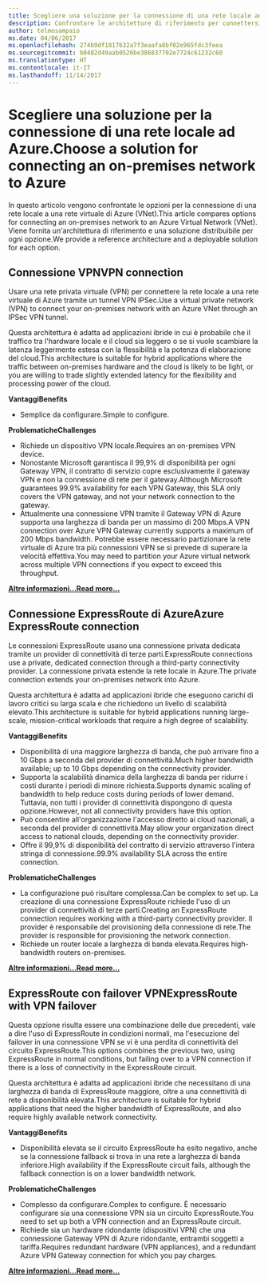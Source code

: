 ```yaml
---
title: Scegliere una soluzione per la connessione di una rete locale ad Azure.
description: Confrontare le architetture di riferimento per connettersi a una rete locale in Azure.
author: telmosampaio
ms.date: 04/06/2017
ms.openlocfilehash: 274b9df1817632a7f3eaafa8bf02e965fdc3feea
ms.sourcegitcommit: b0482d49aab0526be386837702e7724c61232c60
ms.translationtype: HT
ms.contentlocale: it-IT
ms.lasthandoff: 11/14/2017
---
```

# <a name="choose-a-solution-for-connecting-an-on-premises-network-to-azure"></a><span data-ttu-id="0ec3d-103">Scegliere una soluzione per la connessione di una rete locale ad Azure.</span><span class="sxs-lookup"><span data-stu-id="0ec3d-103">Choose a solution for connecting an on-premises network to Azure</span></span>

<span data-ttu-id="0ec3d-104">In questo articolo vengono confrontate le opzioni per la connessione di una rete locale a una rete virtuale di Azure (VNet).</span><span class="sxs-lookup"><span data-stu-id="0ec3d-104">This article compares options for connecting an on-premises network to an Azure Virtual Network (VNet).</span></span> <span data-ttu-id="0ec3d-105">Viene fornita un'architettura di riferimento e una soluzione distribuibile per ogni opzione.</span><span class="sxs-lookup"><span data-stu-id="0ec3d-105">We provide a reference architecture and a deployable solution for each option.</span></span>

## <a name="vpn-connection"></a><span data-ttu-id="0ec3d-106">Connessione VPN</span><span class="sxs-lookup"><span data-stu-id="0ec3d-106">VPN connection</span></span>

<span data-ttu-id="0ec3d-107">Usare una rete privata virtuale (VPN) per connettere la rete locale a una rete virtuale di Azure tramite un tunnel VPN IPSec.</span><span class="sxs-lookup"><span data-stu-id="0ec3d-107">Use a virtual private network (VPN) to connect your on-premises network with an Azure VNet through an IPSec VPN tunnel.</span></span>

<span data-ttu-id="0ec3d-108">Questa architettura è adatta ad applicazioni ibride in cui è probabile che il traffico tra l'hardware locale e il cloud sia leggero o se si vuole scambiare la latenza leggermente estesa con la flessibilità e la potenza di elaborazione del cloud.</span><span class="sxs-lookup"><span data-stu-id="0ec3d-108">This architecture is suitable for hybrid applications where the traffic between on-premises hardware and the cloud is likely to be light, or you are willing to trade slightly extended latency for the flexibility and processing power of the cloud.</span></span>

<span data-ttu-id="0ec3d-109">**Vantaggi**</span><span class="sxs-lookup"><span data-stu-id="0ec3d-109">**Benefits**</span></span>

- <span data-ttu-id="0ec3d-110">Semplice da configurare.</span><span class="sxs-lookup"><span data-stu-id="0ec3d-110">Simple to configure.</span></span>

<span data-ttu-id="0ec3d-111">**Problematiche**</span><span class="sxs-lookup"><span data-stu-id="0ec3d-111">**Challenges**</span></span>

- <span data-ttu-id="0ec3d-112">Richiede un dispositivo VPN locale.</span><span class="sxs-lookup"><span data-stu-id="0ec3d-112">Requires an on-premises VPN device.</span></span>
- <span data-ttu-id="0ec3d-113">Nonostante Microsoft garantisca il 99,9% di disponibilità per ogni Gateway VPN, il contratto di servizio copre esclusivamente il gateway VPN e non la connessione di rete per il gateway.</span><span class="sxs-lookup"><span data-stu-id="0ec3d-113">Although Microsoft guarantees 99.9% availability for each VPN Gateway, this SLA only covers the VPN gateway, and not your network connection to the gateway.</span></span>
- <span data-ttu-id="0ec3d-114">Attualmente una connessione VPN tramite il Gateway VPN di Azure supporta una larghezza di banda per un massimo di 200 Mbps.</span><span class="sxs-lookup"><span data-stu-id="0ec3d-114">A VPN connection over Azure VPN Gateway currently supports a maximum of 200 Mbps bandwidth.</span></span> <span data-ttu-id="0ec3d-115">Potrebbe essere necessario partizionare la rete virtuale di Azure tra più connessioni VPN se si prevede di superare la velocità effettiva.</span><span class="sxs-lookup"><span data-stu-id="0ec3d-115">You may need to partition your Azure virtual network across multiple VPN connections if you expect to exceed this throughput.</span></span>

<span data-ttu-id="0ec3d-116">**[Altre informazioni...][vpn]**</span><span class="sxs-lookup"><span data-stu-id="0ec3d-116">**[Read more...][vpn]**</span></span>

## <a name="azure-expressroute-connection"></a><span data-ttu-id="0ec3d-117">Connessione ExpressRoute di Azure</span><span class="sxs-lookup"><span data-stu-id="0ec3d-117">Azure ExpressRoute connection</span></span>

<span data-ttu-id="0ec3d-118">Le connessioni ExpressRoute usano una connessione privata dedicata tramite un provider di connettività di terze parti.</span><span class="sxs-lookup"><span data-stu-id="0ec3d-118">ExpressRoute connections use a private, dedicated connection through a third-party connectivity provider.</span></span> <span data-ttu-id="0ec3d-119">La connessione privata estende la rete locale in Azure.</span><span class="sxs-lookup"><span data-stu-id="0ec3d-119">The private connection extends your on-premises network into Azure.</span></span> 

<span data-ttu-id="0ec3d-120">Questa architettura è adatta ad applicazioni ibride che eseguono carichi di lavoro critici su larga scala e che richiedono un livello di scalabilità elevato.</span><span class="sxs-lookup"><span data-stu-id="0ec3d-120">This architecture is suitable for hybrid applications running large-scale, mission-critical workloads that require a high degree of scalability.</span></span> 

<span data-ttu-id="0ec3d-121">**Vantaggi**</span><span class="sxs-lookup"><span data-stu-id="0ec3d-121">**Benefits**</span></span>

- <span data-ttu-id="0ec3d-122">Disponibilità di una maggiore larghezza di banda, che può arrivare fino a 10 Gbps a seconda del provider di connettività.</span><span class="sxs-lookup"><span data-stu-id="0ec3d-122">Much higher bandwidth available; up to 10 Gbps depending on the connectivity provider.</span></span>
- <span data-ttu-id="0ec3d-123">Supporta la scalabilità dinamica della larghezza di banda per ridurre i costi durante i periodi di minore richiesta.</span><span class="sxs-lookup"><span data-stu-id="0ec3d-123">Supports dynamic scaling of bandwidth to help reduce costs during periods of lower demand.</span></span> <span data-ttu-id="0ec3d-124">Tuttavia, non tutti i provider di connettività dispongono di questa opzione.</span><span class="sxs-lookup"><span data-stu-id="0ec3d-124">However, not all connectivity providers have this option.</span></span>
- <span data-ttu-id="0ec3d-125">Può consentire all'organizzazione l'accesso diretto ai cloud nazionali, a seconda del provider di connettività.</span><span class="sxs-lookup"><span data-stu-id="0ec3d-125">May allow your organization direct access to national clouds, depending on the connectivity provider.</span></span>
- <span data-ttu-id="0ec3d-126">Offre il 99,9% di disponibilità del contratto di servizio attraverso l'intera stringa di connessione.</span><span class="sxs-lookup"><span data-stu-id="0ec3d-126">99.9% availability SLA across the entire connection.</span></span>

<span data-ttu-id="0ec3d-127">**Problematiche**</span><span class="sxs-lookup"><span data-stu-id="0ec3d-127">**Challenges**</span></span>

- <span data-ttu-id="0ec3d-128">La configurazione può risultare complessa.</span><span class="sxs-lookup"><span data-stu-id="0ec3d-128">Can be complex to set up.</span></span> <span data-ttu-id="0ec3d-129">La creazione di una connessione ExpressRoute richiede l'uso di un provider di connettività di terze parti.</span><span class="sxs-lookup"><span data-stu-id="0ec3d-129">Creating an ExpressRoute connection requires working with a third-party connectivity provider.</span></span> <span data-ttu-id="0ec3d-130">Il provider è responsabile del provisioning della connessione di rete.</span><span class="sxs-lookup"><span data-stu-id="0ec3d-130">The provider is responsible for provisioning the network connection.</span></span>
- <span data-ttu-id="0ec3d-131">Richiede un router locale a larghezza di banda elevata.</span><span class="sxs-lookup"><span data-stu-id="0ec3d-131">Requires high-bandwidth routers on-premises.</span></span>

<span data-ttu-id="0ec3d-132">**[Altre informazioni...][expressroute]**</span><span class="sxs-lookup"><span data-stu-id="0ec3d-132">**[Read more...][expressroute]**</span></span>

## <a name="expressroute-with-vpn-failover"></a><span data-ttu-id="0ec3d-133">ExpressRoute con failover VPN</span><span class="sxs-lookup"><span data-stu-id="0ec3d-133">ExpressRoute with VPN failover</span></span>

<span data-ttu-id="0ec3d-134">Questa opzione risulta essere una combinazione delle due precedenti, vale a dire l'uso di ExpressRoute in condizioni normali, ma l'esecuzione del failover in una connessione VPN se vi è una perdita di connettività del circuito ExpressRoute.</span><span class="sxs-lookup"><span data-stu-id="0ec3d-134">This options combines the previous two, using ExpressRoute in normal conditions, but failing over to a VPN connection if there is a loss of connectivity in the ExpressRoute circuit.</span></span>

<span data-ttu-id="0ec3d-135">Questa architettura è adatta ad applicazioni ibride che necessitano di una larghezza di banda di ExpressRoute maggiore, oltre a una connettività di rete a disponibilità elevata.</span><span class="sxs-lookup"><span data-stu-id="0ec3d-135">This architecture is suitable for hybrid applications that need the higher bandwidth of ExpressRoute, and also require highly available network connectivity.</span></span> 

<span data-ttu-id="0ec3d-136">**Vantaggi**</span><span class="sxs-lookup"><span data-stu-id="0ec3d-136">**Benefits**</span></span>

- <span data-ttu-id="0ec3d-137">Disponibilità elevata se il circuito ExpressRoute ha esito negativo, anche se la connessione fallback si trova in una rete a larghezza di banda inferiore.</span><span class="sxs-lookup"><span data-stu-id="0ec3d-137">High availability if the ExpressRoute circuit fails, although the fallback connection is on a lower bandwidth network.</span></span>

<span data-ttu-id="0ec3d-138">**Problematiche**</span><span class="sxs-lookup"><span data-stu-id="0ec3d-138">**Challenges**</span></span>

- <span data-ttu-id="0ec3d-139">Complesso da configurare.</span><span class="sxs-lookup"><span data-stu-id="0ec3d-139">Complex to configure.</span></span> <span data-ttu-id="0ec3d-140">È necessario configurare sia una connessione VPN sia un circuito ExpressRoute.</span><span class="sxs-lookup"><span data-stu-id="0ec3d-140">You need to set up both a VPN connection and an ExpressRoute circuit.</span></span>
- <span data-ttu-id="0ec3d-141">Richiede sia un hardware ridondante (dispositivi VPN) che una connessione Gateway VPN di Azure ridondante, entrambi soggetti a tariffa.</span><span class="sxs-lookup"><span data-stu-id="0ec3d-141">Requires redundant hardware (VPN appliances), and a redundant Azure VPN Gateway connection for which you pay charges.</span></span>

<span data-ttu-id="0ec3d-142">**[Altre informazioni...][expressroute-vpn-failover]**</span><span class="sxs-lookup"><span data-stu-id="0ec3d-142">**[Read more...][expressroute-vpn-failover]**</span></span>

<!-- links -->
[expressroute]: ./expressroute.md
[expressroute-vpn-failover]: ./expressroute-vpn-failover.md
[vpn]: ./vpn.md